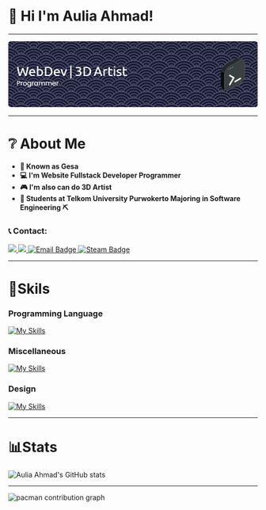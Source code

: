 
# 👋 Hi I'm Aulia Ahmad!

---

![Header](./img/github-header-image%20(8).png)

---

# ❔ About Me

- **👨 Known as Gesa**
- **💻 I'm Website Fullstack Developer Programmer**
- **🎮 I'm also can do 3D Artist**
- **📘 Students at Telkom University Purwokerto Majoring in Software Engineering ⛏**

### 📞 Contact: 
<a href="https://x.com/DeLaSerre8" target="_blank">
  <img src="https://img.shields.io/badge/Twitter-1DA1F2?style=for-the-badge&logo=twitter&logoColor=white">
</a> <a href="https://www.instagram.com/auliizm" target="_blank">
  <img src="https://img.shields.io/badge/Instagram-E4405F?style=for-the-badge&logo=instagram&logoColor=white">
</a> <a href="mailto:aauliagazzam@gmail.com">
  <img src="https://img.shields.io/badge/Gmail-D14836?style=for-the-badge&logo=gmail&logoColor=white" alt="Email Badge">
</a> <a href="https://steamcommunity.com/profiles/76561198968305570/" target="_blank">
  <img src="https://img.shields.io/badge/Steam-000000?style=for-the-badge&logo=steam&logoColor=white" alt="Steam Badge">
</a>



---

# 🥇Skils

### Programming Language
[![My Skills](https://skillicons.dev/icons?i=python,js,php,perline=3)](https://skillicons.dev)


### Miscellaneous
[![My Skills](https://skillicons.dev/icons?i=html,css,git,mysql,nodejs,postman)](https://skillicons.dev)


### Design
[![My Skills](https://skillicons.dev/icons?i=blender,ai)](https://skillicons.dev)

---

# 📊Stats
![Aulia Ahmad's GitHub stats](https://github-readme-stats.vercel.app/api?username=Retiortuk&show_icons=true&theme=react)

---

<picture>
  <source media="(prefers-color-scheme: dark)" srcset="https://raw.githubusercontent.com/Retiortuk/Retiortuk/output/pacman-contribution-graph-dark.svg">
  <source media="(prefers-color-scheme: light)" srcset="https://raw.githubusercontent.com/Retiortuk/Retiortuk/output/pacman-contribution-graph.svg">
  <img alt="pacman contribution graph" src="https://raw.githubusercontent.com/Retiortuk/Retiortuk/output/pacman-contribution-graph.svg">
</picture>

###

<!-- <img src="https://raw.githubusercontent.com/Retiortuk/Retiortuk/output/snake.svg" alt="Snake animation" /> -->

###

